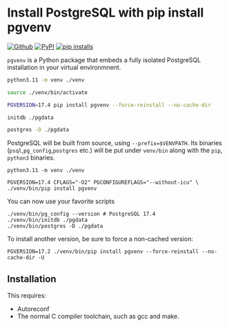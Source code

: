 # Install PostgreSQL with pip install pgvenv

[![Github](https://img.shields.io/static/v1?label=GitHub&message=Repo&logo=GitHub&color=green)](https://github.com/Florents-Tselai/pgvenv)
[![PyPI](https://img.shields.io/pypi/v/pgvenv.svg)](https://pypi.org/project/pgvenv/)
[![pip installs](https://img.shields.io/pypi/dm/pgvenv?label=pip%20installs)](https://pypi.org/project/pgvenv/)

`pgvenv` is a Python package that embeds a fully isolated PostgreSQL installation
in your virtual environmnent.

```bash
python3.11 -m venv ./venv

source ./venv/bin/activate

PGVERSION=17.4 pip install pgvenv --force-reinstall --no-cache-dir

initdb ./pgdata

postgres -D ./pgdata
```

PostgreSQL will be built from source,
using `--prefix=$VENVPATH`.
Its binaries (`psql`,`pg_config`,`postgres` etc.)
will be put under `venv/bin` along with the `pip`, `python3` binaries.

```shell
python3.11 -m venv ./venv

PGVERSION=17.4 CFLAGS="-O2" PGCONFIGUREFLAGS="--without-icu" \
./venv/bin/pip install pgvenv
```

You can now use your favorite scripts
 
```shell
./venv/bin/pg_config --version # PostgreSQL 17.4
./venv/bin/initdb ./pgdata
./venv/bin/postgres -D ./pgdata
```

To install another version, be sure to force a non-cached version:

```shell
PGVERSION=17.2 ./venv/bin/pip install pgvenv --force-reinstall --no-cache-dir -U
```

## Installation

This requires:

* Autoreconf
* The normal C compiler toolchain, such as gcc and make.
